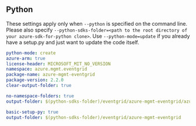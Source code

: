 ## Python

These settings apply only when `--python` is specified on the command line.
Please also specify `--python-sdks-folder=<path to the root directory of your azure-sdk-for-python clone>`.
Use `--python-mode=update` if you already have a setup.py and just want to update the code itself.


``` yaml $(python)
python-mode: create
azure-arm: true
license-header: MICROSOFT_MIT_NO_VERSION
namespace: azure.mgmt.eventgrid
package-name: azure-mgmt-eventgrid
package-version: 2.2.0
clear-output-folder: true
```

``` yaml $(python) && $(python-mode) == 'update' && $(track2)
no-namespace-folders: true
output-folder: $(python-sdks-folder)/eventgrid/azure-mgmt-eventgrid/azure/mgmt/eventgrid
```

``` yaml $(python) && $(python-mode) == 'create' && $(track2)
basic-setup-py: true
output-folder: $(python-sdks-folder)/eventgrid/azure-mgmt-eventgrid
```
